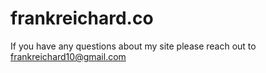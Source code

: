 # frankreichard.co

If you have any questions about my site please reach out to frankreichard10@gmail.com


